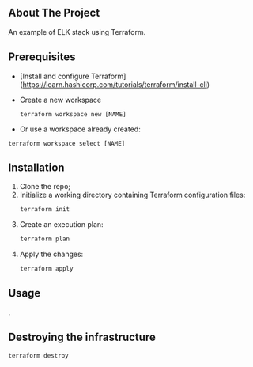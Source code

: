 ## About The Project

An example of ELK stack using Terraform.


## Prerequisites

* [Install and configure Terraform] (https://learn.hashicorp.com/tutorials/terraform/install-cli)


* Create a new workspace
  ```
  terraform workspace new [NAME]
  ```
* Or use a workspace already created:
```
terraform workspace select [NAME]
``` 

## Installation

1. Clone the repo;
2. Initialize a working directory containing Terraform configuration files:
   ```sh
   terraform init
   ```
3. Create an execution plan:
   ```sh
   terraform plan
   ```
4. Apply the changes:
   ```sh
   terraform apply
   ```
## Usage
.

## Destroying the infrastructure
   ```sh
   terraform destroy
   ```
   